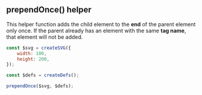 ## prependOnce() helper

This helper function adds the child element to the **end** of the parent element only once. If the parent already has an element with the same **tag name**, that element will not be added.

```js
const $svg = createSVG({
    width: 100,
    height: 200,
});

const $defs = createDefs();

prependOnce($svg, $defs);
```